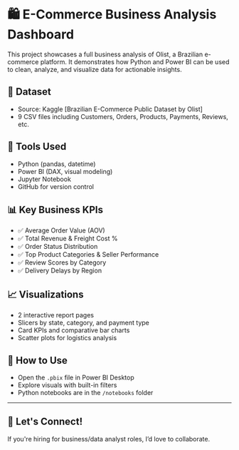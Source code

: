 # 🛍️ E-Commerce Business Analysis Dashboard

This project showcases a full business analysis of Olist, a Brazilian e-commerce platform. It demonstrates how Python and Power BI can be used to clean, analyze, and visualize data for actionable insights.

## 📁 Dataset
- Source: Kaggle [Brazilian E-Commerce Public Dataset by Olist]
- 9 CSV files including Customers, Orders, Products, Payments, Reviews, etc.

## 🧪 Tools Used
- Python (pandas, datetime)
- Power BI (DAX, visual modeling)
- Jupyter Notebook
- GitHub for version control

## 📊 Key Business KPIs
- ✅ Average Order Value (AOV)
- ✅ Total Revenue & Freight Cost %
- ✅ Order Status Distribution
- ✅ Top Product Categories & Seller Performance
- ✅ Review Scores by Category
- ✅ Delivery Delays by Region

## 📈 Visualizations
- 2 interactive report pages
- Slicers by state, category, and payment type
- Card KPIs and comparative bar charts
- Scatter plots for logistics analysis


## 📌 How to Use
- Open the `.pbix` file in Power BI Desktop
- Explore visuals with built-in filters
- Python notebooks are in the `/notebooks` folder

---

## 🤝 Let's Connect!
If you're hiring for business/data analyst roles, I’d love to collaborate.

